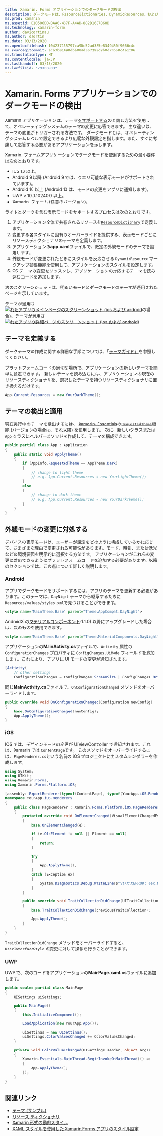 ```yaml
---
title: Xamarin. Forms アプリケーションでのダークモードの検出
description: ダークモードは、ResourceDictionaries、DynamicResources、および platform knowledge の組み合わせを使用するすべての Xamarin. Forms アプリケーションでサポートされています。
ms.prod: xamarin
ms.assetid: D10506DD-BAA0-437F-A4AD-882D16E7B60D
ms.technology: xamarin-forms
author: davidortinau
ms.author: daortin
ms.date: 03/13/2020
ms.openlocfilehash: 104237155797ca90c52ad385e8349480f9666c4c
ms.sourcegitcommit: eca3b01098dba004d367292c8b0d74b58c4e1206
ms.translationtype: MT
ms.contentlocale: ja-JP
ms.lasthandoff: 03/13/2020
ms.locfileid: "79303503"
---
```

# <a name="detect-dark-mode-in-xamarinforms-applications"></a>Xamarin. Forms アプリケーションでのダークモードの検出

Xamarin アプリケーションは、テーマ[をサポートする](theming.md)のと同じ方法を使用して、オペレーティングシステムのテーマの変更に応答できます。 主な違いは、テーマの変更がトリガーされる方法です。 ダークモードとは、オペレーティングシステムレベルで設定できるより広範な外観設定を指します。また、すぐに考慮して応答する必要があるアプリケーションを示します。

Xamarin. フォームアプリケーションでダークモードを使用するための最小要件は次のとおりです。

- iOS 13 以上。
- Android 9 以降 (Android 9 では、クエリ可能な表示モードがサポートされています)。
- Android 10 以上 (Android 10 は、モードの変更をアプリに通知します)。
- UWP v 10.0.10240.0 以上。
- Xamarin. フォーム (任意のバージョン)。

ライトとダークを含む表示モードをサポートするプロセスは次のとおりです。

1. アプリケーション全体で共有されるリソースを[`ResourceDictionary`](xref:Xamarin.Forms.ResourceDictionary)で定義します。
2. 変更する各スタイルに固有のオーバーライドを提供する、表示モードごとにリソースディクショナリのテーマを定義します。
3. アプリケーションの**app.xaml**ファイルで、既定の外観モードのテーマを設定します。
4. 外観モードが変更されたときにスタイルを反応させる `DynamicResource` マークアップ拡張機能を使用して、アプリケーションのスタイルを設定します。
5. OS テーマの変更をリッスンし、アプリケーションの対応するテーマを読み込むコードを追加します。

次のスクリーンショットは、明るいモードとダークモードのテーマが適用されたページを示しています。

テーマが適用さ[![れたアプリのメインページのスクリーンショット (ios および
android](theming-images/main-page-both-themes.png "テーマ付きアプリのメインページ")](theming-images/main-page-both-themes-large.png#lightbox "テーマ付きアプリのメインページ")の場合)、テーマが適用さ[![れたアプリの詳細ページのスクリーンショット (ios および android)](theming-images/detail-page-both-themes.png "テーマ付きアプリの詳細ページ")](theming-images/detail-page-both-themes-large.png#lightbox "テーマ付きアプリの詳細ページ")

## <a name="define-themes"></a>テーマを定義する

ダークテーマの作成に関する詳細な手順については、「[テーマガイド」](theming.md)を参照してください。 

プラットフォームコードの適切な場所で、アプリケーションの新しいテーマを簡単に設定できます。 新しいテーマを読み込むには、アプリケーションの現在のリソースディクショナリを、選択したテーマを持つリソースディクショナリに置き換えるだけです。

```csharp
App.Current.Resources = new YourDarkTheme();
```

## <a name="detect-and-apply-theme"></a>テーマの検出と適用

現在実行中のテーマを検出するには、 [Xamarin. Essentials](~/essentials/index.md)の[`RequestedTheme`](~/essentials/app-theme.md)機能 (バージョンの場合は、それ以降) を使用します。 次に、新しいクラスまたは `App` クラスにヘルパーメソッドを作成して、テーマを構成できます。

```csharp
public partial class App : Application
{
    public static void ApplyTheme()
    {
        if (AppInfo.RequestedTheme == AppTheme.Dark)
        {
            // change to light theme
            // e.g. App.Current.Resources = new YourLightTheme();
        }
        else
        {
            // change to dark theme
            // e.g. App.Current.Resources = new YourDarkTheme();
        }
    }
}
```

## <a name="react-to-appearance-mode-changes"></a>外観モードの変更に対処する

デバイスの表示モードは、ユーザーが設定をどのように構成しているかに応じて、さまざまな理由で変更される可能性があります。モード、時刻、または低光などの環境要因を明示的に選択する方法です。 アプリケーションがこれらの変更に対応できるようにプラットフォームコードを追加する必要があります。以降のセクションでは、この点について詳しく説明します。

### <a name="android"></a>Android

アプリでダークモードをサポートするには、アプリのテーマを更新する必要があります。このテーマは、`DayNight` テーマから継承するために `Resources/values/styles.xml`で見つけることができます。

```xml
<style name="MainTheme.Base" parent="Theme.AppCompat.DayNight">
```

AndroidX の[マテリアルコンポーネント](https://www.nuget.org/packages/Xamarin.Google.Android.Material/)(1.1.0) 以降にアップグレードした場合は、次のものを使用できます。

```xml
<style name="MainTheme.Base" parent="Theme.MaterialComponents.DayNight">
```

アプリケーションの**MainActivity.cs**ファイルで、`Activity` 属性の `ConfigurationChanges` プロパティに `ConfigChanges.UiMode` フィールドを追加します。これにより、アプリに UI モードの変更が通知されます。

```csharp
[Activity(
    // other settings
    ConfigurationChanges = ConfigChanges.ScreenSize | ConfigChanges.Orientation | ConfigChanges.UiMode)]
```

同じ**MainActivity.cs**ファイルで、`OnConfigurationChanged` メソッドをオーバーライドします。

```csharp
public override void OnConfigurationChanged(Configuration newConfig)
{
    base.OnConfigurationChanged(newConfig);
    App.ApplyTheme();
}
```

### <a name="ios"></a>iOS

IOS では、デザインモードの変更が UIViewController で通知されます。これは、Xamarin では `ContentPage`です。 このメソッドをオーバーライドするには、`PageRenderer.cs`という名前の iOS プロジェクトにカスタムレンダラーを作成します。

```csharp
using System;
using UIKit;
using Xamarin.Forms;
using Xamarin.Forms.Platform.iOS;

[assembly: ExportRenderer(typeof(ContentPage), typeof(YourApp.iOS.Renderers.PageRenderer))]
namespace YourApp.iOS.Renderers
{
    public class PageRenderer : Xamarin.Forms.Platform.iOS.PageRenderer
    {
        protected override void OnElementChanged(VisualElementChangedEventArgs e)
        {
            base.OnElementChanged(e);

            if (e.OldElement != null || Element == null)
            {
                return;
            }

            try
            {
                App.ApplyTheme();
            }
            catch (Exception ex)
            {
                System.Diagnostics.Debug.WriteLine($"\t\t\tERROR: {ex.Message}");
            }
        }

        public override void TraitCollectionDidChange(UITraitCollection previousTraitCollection)
        {
            base.TraitCollectionDidChange(previousTraitCollection);

            App.ApplyTheme();
        }
    }
}
```

`TraitCollectionDidChange` メソッドをオーバーライドすると、`UserInterfaceStyle` の変更に対して操作を行うことができます。

### <a name="uwp"></a>UWP

UWP で、次のコードをアプリケーションの**MainPage.xaml.cs**ファイルに追加します。

```csharp
public sealed partial class MainPage
{
    UISettings uiSettings;

    public MainPage()
    {
        this.InitializeComponent();

        LoadApplication(new YourApp.App());

        uiSettings = new UISettings();
        uiSettings.ColorValuesChanged += ColorValuesChanged;
    }

    private void ColorValuesChanged(UISettings sender, object args)
    {
        Xamarin.Essentials.MainThread.BeginInvokeOnMainThread(() =>
        {
            App.ApplyTheme();
        });
    }
}
```

## <a name="related-links"></a>関連リンク

- [テーマ (サンプル)](https://docs.microsoft.com/samples/xamarin/xamarin-forms-samples/userinterface-theming/)
- [リソース ディクショナリ](~/xamarin-forms/xaml/resource-dictionaries.md)
- [Xamarin 形式の動的スタイル](~/xamarin-forms/user-interface/styles/xaml/dynamic.md)
- [XAML スタイルを使用した Xamarin.Forms アプリのスタイル設定](~/xamarin-forms/user-interface/styles/xaml/index.md)
